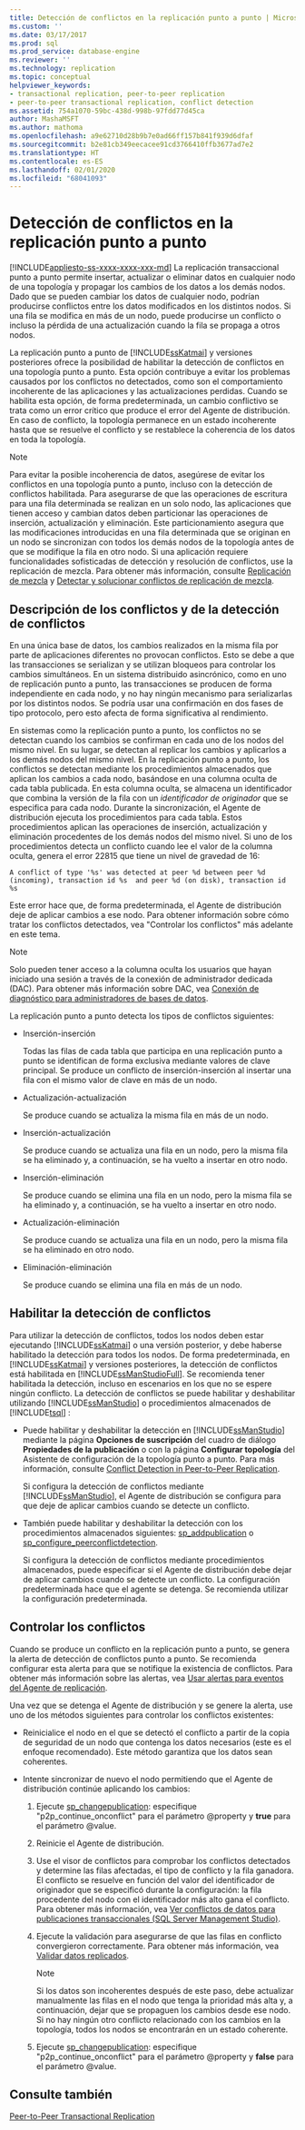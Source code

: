 ```yaml
---
title: Detección de conflictos en la replicación punto a punto | Microsoft Docs
ms.custom: ''
ms.date: 03/17/2017
ms.prod: sql
ms.prod_service: database-engine
ms.reviewer: ''
ms.technology: replication
ms.topic: conceptual
helpviewer_keywords:
- transactional replication, peer-to-peer replication
- peer-to-peer transactional replication, conflict detection
ms.assetid: 754a1070-59bc-438d-998b-97fdd77d45ca
author: MashaMSFT
ms.author: mathoma
ms.openlocfilehash: a9e62710d28b9b7e0ad66ff157b841f939d6dfaf
ms.sourcegitcommit: b2e81cb349eecacee91cd3766410ffb3677ad7e2
ms.translationtype: HT
ms.contentlocale: es-ES
ms.lasthandoff: 02/01/2020
ms.locfileid: "68041093"
---
```

# <a name="peer-to-peer---conflict-detection-in-peer-to-peer-replication"></a>Detección de conflictos en la replicación punto a punto
[!INCLUDE[appliesto-ss-xxxx-xxxx-xxx-md](../../../includes/appliesto-ss-xxxx-xxxx-xxx-md.md)]
  La replicación transaccional punto a punto permite insertar, actualizar o eliminar datos en cualquier nodo de una topología y propagar los cambios de los datos a los demás nodos. Dado que se pueden cambiar los datos de cualquier nodo, podrían producirse conflictos entre los datos modificados en los distintos nodos. Si una fila se modifica en más de un nodo, puede producirse un conflicto o incluso la pérdida de una actualización cuando la fila se propaga a otros nodos.  
  
 La replicación punto a punto de [!INCLUDE[ssKatmai](../../../includes/sskatmai-md.md)] y versiones posteriores ofrece la posibilidad de habilitar la detección de conflictos en una topología punto a punto. Esta opción contribuye a evitar los problemas causados por los conflictos no detectados, como son el comportamiento incoherente de las aplicaciones y las actualizaciones perdidas. Cuando se habilita esta opción, de forma predeterminada, un cambio conflictivo se trata como un error crítico que produce el error del Agente de distribución. En caso de conflicto, la topología permanece en un estado incoherente hasta que se resuelve el conflicto y se restablece la coherencia de los datos en toda la topología.  
  
> [!NOTE]  
>  Para evitar la posible incoherencia de datos, asegúrese de evitar los conflictos en una topología punto a punto, incluso con la detección de conflictos habilitada. Para asegurarse de que las operaciones de escritura para una fila determinada se realizan en un solo nodo, las aplicaciones que tienen acceso y cambian datos deben particionar las operaciones de inserción, actualización y eliminación. Este particionamiento asegura que las modificaciones introducidas en una fila determinada que se originan en un nodo se sincronizan con todos los demás nodos de la topología antes de que se modifique la fila en otro nodo. Si una aplicación requiere funcionalidades sofisticadas de detección y resolución de conflictos, use la replicación de mezcla. Para obtener más información, consulte [Replicación de mezcla](../../../relational-databases/replication/merge/merge-replication.md) y [Detectar y solucionar conflictos de replicación de mezcla](../../../relational-databases/replication/merge/advanced-merge-replication-conflict-detection-and-resolution.md).  
  
## <a name="understanding-conflicts-and-conflict-detection"></a>Descripción de los conflictos y de la detección de conflictos  
 En una única base de datos, los cambios realizados en la misma fila por parte de aplicaciones diferentes no provocan conflictos. Esto se debe a que las transacciones se serializan y se utilizan bloqueos para controlar los cambios simultáneos. En un sistema distribuido asincrónico, como en uno de replicación punto a punto, las transacciones se producen de forma independiente en cada nodo, y no hay ningún mecanismo para serializarlas por los distintos nodos. Se podría usar una confirmación en dos fases de tipo protocolo, pero esto afecta de forma significativa al rendimiento.  
  
 En sistemas como la replicación punto a punto, los conflictos no se detectan cuando los cambios se confirman en cada uno de los nodos del mismo nivel. En su lugar, se detectan al replicar los cambios y aplicarlos a los demás nodos del mismo nivel. En la replicación punto a punto, los conflictos se detectan mediante los procedimientos almacenados que aplican los cambios a cada nodo, basándose en una columna oculta de cada tabla publicada. En esta columna oculta, se almacena un identificador que combina la versión de la fila con un *identificador de originador* que se especifica para cada nodo. Durante la sincronización, el Agente de distribución ejecuta los procedimientos para cada tabla. Estos procedimientos aplican las operaciones de inserción, actualización y eliminación procedentes de los demás nodos del mismo nivel. Si uno de los procedimientos detecta un conflicto cuando lee el valor de la columna oculta, genera el error 22815 que tiene un nivel de gravedad de 16:  
  
 `A conflict of type '%s' was detected at peer %d between peer %d (incoming), transaction id %s  and peer %d (on disk), transaction id %s`  
  
 Este error hace que, de forma predeterminada, el Agente de distribución deje de aplicar cambios a ese nodo. Para obtener información sobre cómo tratar los conflictos detectados, vea "Controlar los conflictos" más adelante en este tema.  
  
> [!NOTE]  
>  Solo pueden tener acceso a la columna oculta los usuarios que hayan iniciado una sesión a través de la conexión de administrador dedicada (DAC). Para obtener más información sobre DAC, vea [Conexión de diagnóstico para administradores de bases de datos](../../../database-engine/configure-windows/diagnostic-connection-for-database-administrators.md).  
  
 La replicación punto a punto detecta los tipos de conflictos siguientes:  
  
-   Inserción-inserción  
  
     Todas las filas de cada tabla que participa en una replicación punto a punto se identifican de forma exclusiva mediante valores de clave principal. Se produce un conflicto de inserción-inserción al insertar una fila con el mismo valor de clave en más de un nodo.  
  
-   Actualización-actualización  
  
     Se produce cuando se actualiza la misma fila en más de un nodo.  
  
-   Inserción-actualización  
  
     Se produce cuando se actualiza una fila en un nodo, pero la misma fila se ha eliminado y, a continuación, se ha vuelto a insertar en otro nodo.  
  
-   Inserción-eliminación  
  
     Se produce cuando se elimina una fila en un nodo, pero la misma fila se ha eliminado y, a continuación, se ha vuelto a insertar en otro nodo.  
  
-   Actualización-eliminación  
  
     Se produce cuando se actualiza una fila en un nodo, pero la misma fila se ha eliminado en otro nodo.  
  
-   Eliminación-eliminación  
  
     Se produce cuando se elimina una fila en más de un nodo.  
  
## <a name="enabling-conflict-detection"></a>Habilitar la detección de conflictos  
 Para utilizar la detección de conflictos, todos los nodos deben estar ejecutando [!INCLUDE[ssKatmai](../../../includes/sskatmai-md.md)] o una versión posterior, y debe haberse habilitado la detección para todos los nodos. De forma predeterminada, en [!INCLUDE[ssKatmai](../../../includes/sskatmai-md.md)] y versiones posteriores, la detección de conflictos está habilitada en [!INCLUDE[ssManStudioFull](../../../includes/ssmanstudiofull-md.md)]. Se recomienda tener habilitada la detección, incluso en escenarios en los que no se espere ningún conflicto. La detección de conflictos se puede habilitar y deshabilitar utilizando [!INCLUDE[ssManStudio](../../../includes/ssmanstudio-md.md)] o procedimientos almacenados de [!INCLUDE[tsql](../../../includes/tsql-md.md)] :  
  
-   Puede habilitar y deshabilitar la detección en [!INCLUDE[ssManStudio](../../../includes/ssmanstudio-md.md)] mediante la página **Opciones de suscripción** del cuadro de diálogo **Propiedades de la publicación** o con la página **Configurar topología** del Asistente de configuración de la topología punto a punto. Para más información, consulte [Conflict Detection in Peer-to-Peer Replication](../../../relational-databases/replication/transactional/peer-to-peer-conflict-detection-in-peer-to-peer-replication.md).  
  
     Si configura la detección de conflictos mediante [!INCLUDE[ssManStudio](../../../includes/ssmanstudio-md.md)], el Agente de distribución se configura para que deje de aplicar cambios cuando se detecte un conflicto.  
  
-   También puede habilitar y deshabilitar la detección con los procedimientos almacenados siguientes: [sp_addpublication](../../../relational-databases/system-stored-procedures/sp-addpublication-transact-sql.md) o [sp_configure_peerconflictdetection](../../../relational-databases/system-stored-procedures/sp-configure-peerconflictdetection-transact-sql.md).  
  
     Si configura la detección de conflictos mediante procedimientos almacenados, puede especificar si el Agente de distribución debe dejar de aplicar cambios cuando se detecte un conflicto. La configuración predeterminada hace que el agente se detenga. Se recomienda utilizar la configuración predeterminada.  
  
## <a name="handling-conflicts"></a>Controlar los conflictos  
 Cuando se produce un conflicto en la replicación punto a punto, se genera la alerta de detección de conflictos punto a punto. Se recomienda configurar esta alerta para que se notifique la existencia de conflictos. Para obtener más información sobre las alertas, vea [Usar alertas para eventos del Agente de replicación](../../../relational-databases/replication/agents/use-alerts-for-replication-agent-events.md).  
  
 Una vez que se detenga el Agente de distribución y se genere la alerta, use uno de los métodos siguientes para controlar los conflictos existentes:  
  
-   Reinicialice el nodo en el que se detectó el conflicto a partir de la copia de seguridad de un nodo que contenga los datos necesarios (este es el enfoque recomendado). Este método garantiza que los datos sean coherentes.  
  
-   Intente sincronizar de nuevo el nodo permitiendo que el Agente de distribución continúe aplicando los cambios:  
  
    1.  Ejecute [sp_changepublication](../../../relational-databases/system-stored-procedures/sp-changepublication-transact-sql.md): especifique "p2p_continue_onconflict" para el parámetro @property y **true** para el parámetro @value.  
  
    2.  Reinicie el Agente de distribución.  
  
    3.  Use el visor de conflictos para comprobar los conflictos detectados y determine las filas afectadas, el tipo de conflicto y la fila ganadora. El conflicto se resuelve en función del valor del identificador de originador que se especificó durante la configuración: la fila procedente del nodo con el identificador más alto gana el conflicto. Para obtener más información, vea [Ver conflictos de datos para publicaciones transaccionales &#40;SQL Server Management Studio&#41;](../../../relational-databases/replication/view-data-conflicts-for-transactional-publications-sql-server-management-studio.md).  
  
    4.  Ejecute la validación para asegurarse de que las filas en conflicto convergieron correctamente. Para obtener más información, vea [Validar datos replicados](../../../relational-databases/replication/validate-data-at-the-subscriber.md).  
  
        > [!NOTE]  
        >  Si los datos son incoherentes después de este paso, debe actualizar manualmente las filas en el nodo que tenga la prioridad más alta y, a continuación, dejar que se propaguen los cambios desde ese nodo. Si no hay ningún otro conflicto relacionado con los cambios en la topología, todos los nodos se encontrarán en un estado coherente.  
  
    5.  Ejecute [sp_changepublication](../../../relational-databases/system-stored-procedures/sp-changepublication-transact-sql.md): especifique "p2p_continue_onconflict" para el parámetro @property y **false** para el parámetro @value.  
  
## <a name="see-also"></a>Consulte también  
 [Peer-to-Peer Transactional Replication](../../../relational-databases/replication/transactional/peer-to-peer-transactional-replication.md)  
  
  
